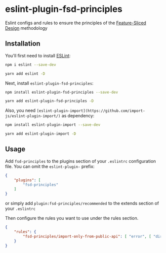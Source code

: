 # eslint-plugin-fsd-principles

Eslint configs and rules to ensure the principles of the [Feature-Sliced Design](https://feature-sliced.design/) methodology

## Installation

You'll first need to install [ESLint](https://eslint.org/):

```sh
npm i eslint --save-dev
```

```sh
yarn add eslint -D
```

Next, install `eslint-plugin-fsd-principles`:

```sh
npm install eslint-plugin-fsd-principles --save-dev
```

```sh
yarn add eslint-plugin-fsd-principles -D
```

Also, you need `[eslint-plugin-import](https://github.com/import-js/eslint-plugin-import/)` as dependency:

```sh
npm install eslint-plugin-import --save-dev
```

```sh
yarn add eslint-plugin-import -D
```

## Usage

Add `fsd-principles` to the plugins section of your `.eslintrc` configuration file. You can omit the `eslint-plugin-` prefix:

```json
{
    "plugins": [
        "fsd-principles"
    ]
}
```

or simply add `plugin:fsd-principles/recommended` to the extends section of your `.eslintrc`

Then configure the rules you want to use under the rules section.

```json
{
    "rules": {
        "fsd-principles/import-only-from-public-api": [ "error", [ "directoryName" ] ]
    }
}
```



